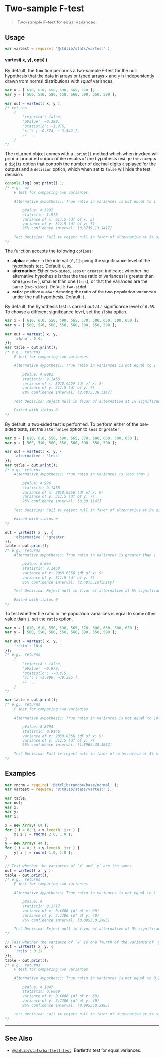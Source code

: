 <!--

@license Apache-2.0

Copyright (c) 2018 The Stdlib Authors.

Licensed under the Apache License, Version 2.0 (the "License");
you may not use this file except in compliance with the License.
You may obtain a copy of the License at

   http://www.apache.org/licenses/LICENSE-2.0

Unless required by applicable law or agreed to in writing, software
distributed under the License is distributed on an "AS IS" BASIS,
WITHOUT WARRANTIES OR CONDITIONS OF ANY KIND, either express or implied.
See the License for the specific language governing permissions and
limitations under the License.

-->

# Two-sample F-test

> Two-sample F-test for equal variances.

<section class="usage">

## Usage

```javascript
var vartest = require( '@stdlib/stats/vartest' );
```

#### vartest( x, y\[, opts] )

By default, the function performs a two-sample F-test for the null hypothesis that the data in [arrays][mdn-array] or [typed arrays][mdn-typed-array] `x` and `y` is  independently drawn from normal distributions with _equal_ variances.

```javascript
var x = [ 610, 610, 550, 590, 565, 570 ];
var y = [ 560, 550, 580, 550, 560, 590, 550, 590 ];

var out = vartest( x, y );
/* returns
    {
        'rejected': false,
        'pValue': ~0.399,
        'statistic': ~1.976,
        'ci': [ ~0.374, ~13.542 ],
        // ...
    }
*/
```

The returned object comes with a `.print()` method which when invoked will print a formatted output of the results of the hypothesis test. `print` accepts a `digits` option that controls the number of decimal digits displayed for the outputs and a `decision` option, which when set to `false` will hide the test decision.

<!-- run-disable -->

```javascript
console.log( out.print() );
/* e.g., =>
    F test for comparing two variances

    Alternative hypothesis: True ratio in variances is not equal to 1

        pValue: 0.3992
        statistic: 1.976
        variance of x: 617.5 (df of x: 5)
        variance of y: 312.5 (df of y: 7)
        95% confidence interval: [0.3739,13.5417]

    Test Decision: Fail to reject null in favor of alternative at 5% significance level
*/
```

The function accepts the following `options`:

-   **alpha**: `number` in the interval `[0,1]` giving the significance level of the hypothesis test. Default: `0.05`.
-   **alternative**: Either `two-sided`, `less` or `greater`. Indicates whether the alternative hypothesis is that the true ratio of variances is greater than one (`greater`), smaller than one (`less`), or that the variances are the same (`two-sided`). Default: `two-sided`.
-   **ratio**: positive `number` denoting the ratio of the two population variances under the null hypothesis. Default: `1`.

By default, the hypothesis test is carried out at a significance level of `0.05`. To choose a different significance level, set the `alpha` option.

```javascript
var x = [ 610, 610, 550, 590, 565, 570, 500, 650, 500, 650 ];
var y = [ 560, 550, 580, 550, 560, 590, 550, 590 ];

var out = vartest( x, y, {
    'alpha': 0.01
});
var table = out.print();
/* e.g., returns
    F test for comparing two variances

    Alternative hypothesis: True ratio in variances is not equal to 1

        pValue: 0.0081
        statistic: 9.1458
        variance of x: 2858.0556 (df of x: 9)
        variance of y: 312.5 (df of y: 7)
        90% confidence interval: [2.4875,30.1147]

    Test Decision: Reject null in favor of alternative at 1% significance level

    Exited with status 0
*/
```

By default, a two-sided test is performed. To perform either of the one-sided tests, set the `alternative` option to `less` or `greater`.

```javascript
var x = [ 610, 610, 550, 590, 565, 570, 500, 650, 500, 650 ];
var y = [ 560, 550, 580, 550, 560, 590, 550, 590 ];

var out = vartest( x, y, {
    'alternative': 'less'
});
var table = out.print();
/* e.g., returns
    Alternative hypothesis: True ratio in variances is less than 1

        pValue: 0.996
        statistic: 9.1458
        variance of x: 2858.0556 (df of x: 9)
        variance of y: 312.5 (df of y: 7)
        95% confidence interval: [0,30.1147]

    Test Decision: Fail to reject null in favor of alternative at 5% significance level

    Exited with status 0
*/

out = vartest( x, y, {
    'alternative': 'greater'
});
table = out.print();
/* e.g., returns
    Alternative hypothesis: True ratio in variances is greater than 1

        pValue: 0.004
        statistic: 9.1458
        variance of x: 2858.0556 (df of x: 9)
        variance of y: 312.5 (df of y: 7)
        95% confidence interval: [2.4875,Infinity]

    Test Decision: Reject null in favor of alternative at 5% significance level

    Exited with status 0
*/
```

To test whether the ratio in the population variances is equal to some other value than `1`, set the `ratio` option.

```javascript
var x = [ 610, 610, 550, 590, 565, 570, 500, 650, 500, 650 ];
var y = [ 560, 550, 580, 550, 560, 590, 550, 590 ];

var out = vartest( x, y, {
    'ratio': 10.0
});
/* e.g., returns
    {
        'rejected': false,
        'pValue': ~0.879,
        'statistic': ~-0.915,
        'ci': [ ~1.896, ~38.385 ],
        // ...
    }
*/

var table = out.print();
/* e.g., returns
    F test for comparing two variances

    Alternative hypothesis: True ratio in variances is not equal to 10

        pValue: 0.8794
        statistic: 0.9146
        variance of x: 2858.0556 (df of x: 9)
        variance of y: 312.5 (df of y: 7)
        95% confidence interval: [1.8962,38.3853]

    Test Decision: Fail to reject null in favor of alternative at 5% significance level
*/
```

</section>

<!-- /.usage -->

<section class="examples">

## Examples

<!-- eslint no-undef: "error" -->

```javascript
var rnorm = require( '@stdlib/random/base/normal' );
var vartest = require( '@stdlib/stats/vartest' );

var table;
var out;
var x;
var y;
var i;

x = new Array( 60 );
for ( i = 0; i < x.length; i++ ) {
    x[ i ] = rnorm( 2.0, 1.0 );
}
y = new Array( 40 );
for ( i = 0; i < y.length; i++ ) {
    y[ i ] = rnorm( 1.0, 2.0 );
}

// Test whether the variances of `x` and `y` are the same:
out = vartest( x, y );
table = out.print();
/* e.g., returns
    F test for comparing two variances

    Alternative hypothesis: True ratio in variances is not equal to 1

        pValue: 0
        statistic: 0.1717
        variance of x: 0.6406 (df of x: 60)
        variance of y: 3.7306 (df of y: 40)
        95% confidence interval: [0.0953,0.2995]

    Test Decision: Reject null in favor of alternative at 5% significance level
*/

// Test whether the variance of `x` is one fourth of the variance of `y`:
out = vartest( x, y, {
    'ratio': 0.25
});
table = out.print();
/* e.g., returns
    F test for comparing two variances

    Alternative hypothesis: True ratio in variances is not equal to 0.25

        pValue: 0.1847
        statistic: 0.6869
        variance of x: 0.6406 (df of x: 60)
        variance of y: 3.7306 (df of y: 40)
        95% confidence interval: [0.0953,0.2995]

    Test Decision: Fail to reject null in favor of alternative at 5% significance level
*/
```

</section>

<!-- /.examples -->

<!-- Section for related `stdlib` packages. Do not manually edit this section, as it is automatically populated. -->

<section class="related">

* * *

## See Also

-   [`@stdlib/stats/bartlett-test`][@stdlib/stats/bartlett-test]: Bartlett’s test for equal variances.

</section>

<!-- /.related -->

<!-- Section for all links. Make sure to keep an empty line after the `section` element and another before the `/section` close. -->

<section class="links">

[mdn-array]: https://developer.mozilla.org/en-US/docs/Web/JavaScript/Reference/Global_Objects/Array

[mdn-typed-array]: https://developer.mozilla.org/en-US/docs/Web/JavaScript/Typed_arrays

<!-- <related-links> -->

[@stdlib/stats/bartlett-test]: https://github.com/stdlib-js/stdlib/tree/develop/lib/node_modules/%40stdlib/stats/bartlett-test

<!-- </related-links> -->

</section>

<!-- /.links -->
